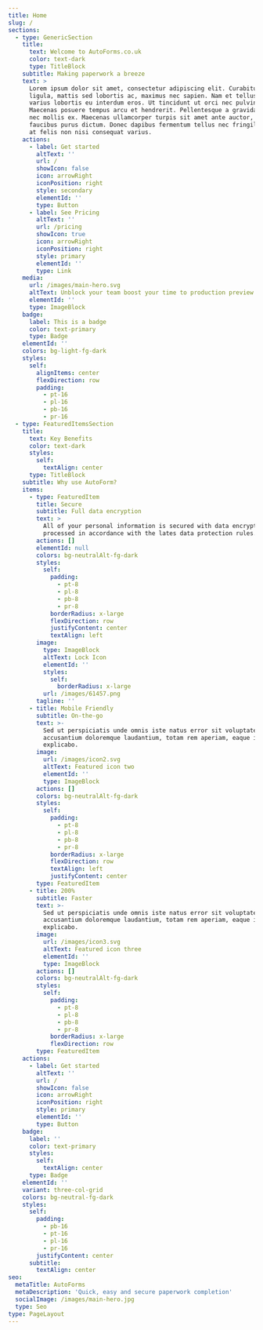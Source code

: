 ```yaml
---
title: Home
slug: /
sections:
  - type: GenericSection
    title:
      text: Welcome to AutoForms.co.uk
      color: text-dark
      type: TitleBlock
    subtitle: Making paperwork a breeze
    text: >
      Lorem ipsum dolor sit amet, consectetur adipiscing elit. Curabitur quam
      ligula, mattis sed lobortis ac, maximus nec sapien. Nam et tellus eu orci
      varius lobortis eu interdum eros. Ut tincidunt ut orci nec pulvinar.
      Maecenas posuere tempus arcu et hendrerit. Pellentesque a gravida justo,
      nec mollis ex. Maecenas ullamcorper turpis sit amet ante auctor, vel
      faucibus purus dictum. Donec dapibus fermentum tellus nec fringilla. Morbi
      at felis non nisi consequat varius.
    actions:
      - label: Get started
        altText: ''
        url: /
        showIcon: false
        icon: arrowRight
        iconPosition: right
        style: secondary
        elementId: ''
        type: Button
      - label: See Pricing
        altText: ''
        url: /pricing
        showIcon: true
        icon: arrowRight
        iconPosition: right
        style: primary
        elementId: ''
        type: Link
    media:
      url: /images/main-hero.svg
      altText: Unblock your team boost your time to production preview
      elementId: ''
      type: ImageBlock
    badge:
      label: This is a badge
      color: text-primary
      type: Badge
    elementId: ''
    colors: bg-light-fg-dark
    styles:
      self:
        alignItems: center
        flexDirection: row
        padding:
          - pt-16
          - pl-16
          - pb-16
          - pr-16
  - type: FeaturedItemsSection
    title:
      text: Key Benefits
      color: text-dark
      styles:
        self:
          textAlign: center
      type: TitleBlock
    subtitle: Why use AutoForm?
    items:
      - type: FeaturedItem
        title: Secure
        subtitle: Full data encryption
        text: >
          All of your personal information is secured with data encryption and
          processed in accordance with the lates data protection rules.
        actions: []
        elementId: null
        colors: bg-neutralAlt-fg-dark
        styles:
          self:
            padding:
              - pt-8
              - pl-8
              - pb-8
              - pr-8
            borderRadius: x-large
            flexDirection: row
            justifyContent: center
            textAlign: left
        image:
          type: ImageBlock
          altText: Lock Icon
          elementId: ''
          styles:
            self:
              borderRadius: x-large
          url: /images/61457.png
        tagline: ''
      - title: Mobile Friendly
        subtitle: On-the-go
        text: >-
          Sed ut perspiciatis unde omnis iste natus error sit voluptatem
          accusantium doloremque laudantium, totam rem aperiam, eaque ipsa quae.
          explicabo.
        image:
          url: /images/icon2.svg
          altText: Featured icon two
          elementId: ''
          type: ImageBlock
        actions: []
        colors: bg-neutralAlt-fg-dark
        styles:
          self:
            padding:
              - pt-8
              - pl-8
              - pb-8
              - pr-8
            borderRadius: x-large
            flexDirection: row
            textAlign: left
            justifyContent: center
        type: FeaturedItem
      - title: 200%
        subtitle: Faster
        text: >-
          Sed ut perspiciatis unde omnis iste natus error sit voluptatem
          accusantium doloremque laudantium, totam rem aperiam, eaque ipsa quae.
          explicabo.
        image:
          url: /images/icon3.svg
          altText: Featured icon three
          elementId: ''
          type: ImageBlock
        actions: []
        colors: bg-neutralAlt-fg-dark
        styles:
          self:
            padding:
              - pt-8
              - pl-8
              - pb-8
              - pr-8
            borderRadius: x-large
            flexDirection: row
        type: FeaturedItem
    actions:
      - label: Get started
        altText: ''
        url: /
        showIcon: false
        icon: arrowRight
        iconPosition: right
        style: primary
        elementId: ''
        type: Button
    badge:
      label: ''
      color: text-primary
      styles:
        self:
          textAlign: center
      type: Badge
    elementId: ''
    variant: three-col-grid
    colors: bg-neutral-fg-dark
    styles:
      self:
        padding:
          - pb-16
          - pt-16
          - pl-16
          - pr-16
        justifyContent: center
      subtitle:
        textAlign: center
seo:
  metaTitle: AutoForms
  metaDescription: 'Quick, easy and secure paperwork completion'
  socialImage: /images/main-hero.jpg
  type: Seo
type: PageLayout
---
```

